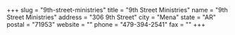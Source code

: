 +++
slug = "9th-street-ministries"
title = "9th Street Ministries"
name = "9th Street Ministries"
address = "306 9th Street"
city = "Mena"
state = "AR"
postal = "71953"
website = ""
phone = "479-394-2541"
fax = ""
+++

